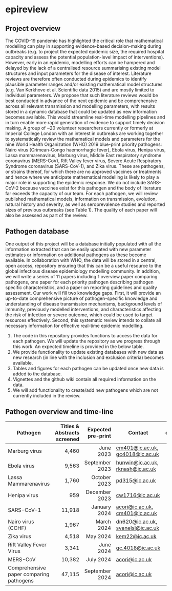 # epireview


## Project overview
The COVID-19 pandemic has highlighted the critical role that mathematical modelling can play in supporting evidence-based decision-making during outbreaks (e.g. to project the expected epidemic size, the required hospital capacity and assess the potential population-level impact of interventions). However, early in an epidemic, modelling efforts can be hampered and delayed by the lack of a centralised resource summarising existing model structures and input parameters for the disease of interest. Literature reviews are therefore often conducted during epidemics to identify plausible parameter ranges and/or existing mathematical model structures (e.g. Van Kerkhove et al. Scientific data 2015) and are mostly limited to individual parameters. We propose that such literature reviews would be best conducted in advance of the next epidemic and be comprehensive across all relevant transmission and modelling parameters, with results stored in a dynamic database that could be updated as new information becomes available. This would streamline real-time modelling pipelines and in turn enable more rapid generation of evidence to support timely decision making. A group of ~20 volunteer researchers currently or formerly at Imperial College London with an interest in outbreaks are working together to systematically review the mathematical models and parameters for the nine World Health Organization (WHO) 2019 blue-print priority pathogens: Nairo virus (Crimean-Congo haemorrhagic fever), Ebola virus, Henipa virus, Lassa mammarenavirus, Marburg virus, Middle East respiratory syndrome coronavirus (MERS-CoV), Rift Valley fever virus, Severe Acute Respiratory Syndrome coronavirus (SARS-CoV-1), and Zika virus. These are pathogens, or strains thereof, for which there are no approved vaccines or treatments and hence where we anticipate mathematical modelling is likely to play a major role in supporting the epidemic response. We do not include SARS-CoV-2 because vaccines exist for this pathogen and the body of literature far exceeds the capacity of our team. For each pathogen, we will review published mathematical models, information on transmission, evolution, natural history and severity, as well as seroprevalence studies and reported sizes of previous outbreaks (see Table 1). The quality of each paper will also be assessed as part of the review. 

## Pathogen database
One output of this project will be a database initially populated with all the information extracted that can be easily updated with new parameter estimates or information on additional pathogens as these become available. In collaboration with WHO, the data will be stored in a central, open access, repository ensuring that this can be a useful resource to the global infectious disease epidemiology modelling community. In addition, we will write a series of 11 papers including 1 overview paper comparing pathogens, one paper for each priority pathogen describing pathogen specific characteristics, and a paper on reporting guidelines and quality assessment. Our work will fill two knowledge gaps. First, it will provide an up-to-date comprehensive picture of pathogen-specific knowledge and understanding of disease transmission mechanisms, background levels of immunity, previously modelled interventions, and characteristics affecting the risk of infection or severe outcome, which could be used to target resources effectively. Second, this systematic review intends to collate all necessary information for effective real-time epidemic modelling. 

1. The code in this repository provides functions to access the data for each pathogen. We will update the repository as we progress through this work. An expected timeline is provided in the below table.
2. We provide functionality to update existing databases with new data as new research (in line with the inclusion and exclusion criteria) becomes available.
3. Tables and figures for each pathogen can be updated once new data is added to the database.
4. Vignettes and the github wiki contain all required information on the data.
5. We will add functionality to create/add new pathogens which are not currently included in the review. 


## Pathogen overview and time-line

| Pathogen       | Titles & Abstracts screened | Expected pre-print | Contact | doi|
| ------------- | -------------:| -----:| -- |-- |
| Marburg virus |         4,460 | June 2023      | cm401@ic.ac.uk, gc4018@ic.ac.uk||
| Ebola virus   |         9,563 | September 2023 | hunwin@ic.ac.uk, rknash@ic.ac.uk||
| Lassa Mammarenavirus  | 1,760 | October 2023   | pd315@ic.ac.uk ||
| Henipa virus  |           959 | December 2023  | cw1716@ic.ac.uk ||
| SARS-CoV-1    |        11,918 | January 2024   | acori@ic.ac.uk, cm401@ic.ac.uk || 
| Nairo virus (CCHF) |     1,967| March 2024     |dn620@ic.ac.uk, svanelsl@ic.ac.uk||
| Zika virus|              4,518| May 2024       |kem22@ic.ac.uk||
| Rift Valley Fever Virus| 3,341| June 2024      |gc.4018@ic.ac.uk||
| MERS-CoV|               10,382| July 2024      |acori@ic.ac.uk||
| Comprehensive paper comparing pathogens |47,115|September 2024|acori@ic.ac.uk||





